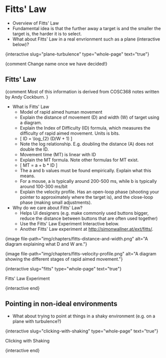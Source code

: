 # Fitts' Law
- Overview of Fitts' Law
- Fundamental idea is that the further away a target is and the smaller the target is, the harder it is to select.
- What about Fitts' Law in a real envrionment such as a plane (interactive below)?

{interactive slug="plane-turbulence" type="whole-page" text="true"}

{comment Change name once we have decided!}

## Fitts' Law

{comment Most of this information is derived from COSC368 notes written by Andy Cockburn. }

- What is Fitts' Law
  - Model of rapid aimed human movement
  - Explain the distance of movement (D) and width (W) of target using a diagram.
  - Explain the Index of Difficulty (ID) formula, which measures the difficulty of rapid aimed movement. Units is bits.
  - \[
    ID = \log_{2} (D/W + 1)
    \]
  - Note the log relationship. E.g. doubling the distance (A) does not double the ID.
  - Movement time (MT) is linear with ID
  - Explain the MT formula. Note other formulas for MT exist.
  - \[
    MT = a + b * ID
    \]
  - The a and b values must be found empirically. Explain what this means.
  - For a mouse, a is typically around 200-500 ms, while b is typically around 100-300 ms/bit
  - Explain the velocity profile. Has an open-loop phase (shooting your pointer to approximately where the target is), and the close-loop phase (making small adjustments).
- Why do we care about Fitts' Law?
  - Helps UI designers (e.g. make commonly used buttons bigger, reduce the distance between buttons that are often used together)
  - Use the Fitts' Law Experiment Interactive below.
  - Another Fitts' Law experiment at http://simonwallner.at/ext/fitts/. 


{image file-path="img/chapters/fitts-distance-and-width.png" alt="A diagram explaining what D and W are."}

{image file-path="img/chapters/fitts-velocity-profile.png" alt="A diagram showing the different stages of rapid aimed movement."}

{interactive slug="fitts" type="whole-page" text="true"}

Fitts\' Law Experiment

{interactive end}

## Pointing in non-ideal environments

- What about trying to point at things in a shaky environment (e.g. on a plane with turbulence?)

{interactive slug="clicking-with-shaking" type="whole-page" text="true"}

Clicking with Shaking

{interactive end}
